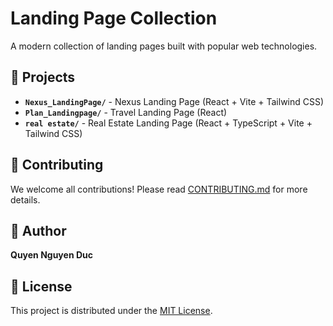 # Landing Page Collection

A modern collection of landing pages built with popular web technologies.

## 📁 Projects

- **`Nexus_LandingPage/`** - Nexus Landing Page (React + Vite + Tailwind CSS)
- **`Plan_Landingpage/`** - Travel Landing Page (React)
- **`real estate/`** - Real Estate Landing Page (React + TypeScript + Vite + Tailwind CSS)

## 🤝 Contributing

We welcome all contributions! Please read [CONTRIBUTING.md](CONTRIBUTING.md) for more details.

## 👤 Author

**Quyen Nguyen Duc**

## 📄 License

This project is distributed under the [MIT License](LICENSE).

